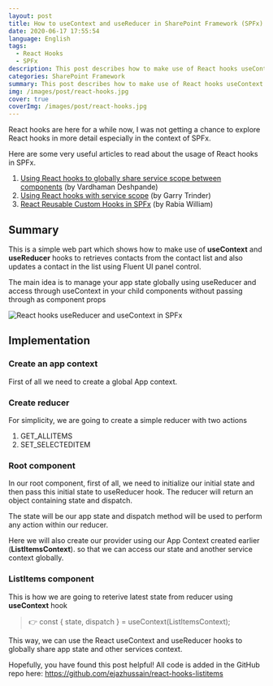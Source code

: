 ```yaml
---
layout: post
title: How to useContext and useReducer in SharePoint Framework (SPFx)
date: 2020-06-17 17:55:54
language: English
tags:
  - React Hooks
  - SPFx    
description: This post describes how to make use of React hooks useContext and useReducer in SharePoint Framework.
categories: SharePoint Framework 
summary: This post describes how to make use of React hooks useContext and useReducer in SharePoint Framework..
img: /images/post/react-hooks.jpg
cover: true
coverImg: /images/post/react-hooks.jpg
---
```


React hooks are here for a while now, I was not getting a chance to explore React hooks in more detail especially in the context of SPFx.

Here are some very useful articles to read about the usage of React hooks in SPFx. 

1. [Using React hooks to globally share service scope between components](https://www.vrdmn.com/2020/02/spfx-using-react-hooks-to-globally.html) (by Vardhaman Deshpande)
2. [Using React hooks with service scope](https://github.com/garrytrinder/spfx-servicescopes-hooks) (by Garry Trinder)
3. [React Reusable Custom Hooks in SPFx](https://rabiawilliams.com/spfx/reusable-custom-hooks/) (by Rabia William)

## Summary
This is a simple web part which shows how to make use of **useContext** and **useReducer** hooks to retrieves contacts from the contact list and also updates a contact in the list using Fluent 
UI panel control. 

The main idea is to manage your app state globally using useReducer  and access through useContext in your child components without passing through as component props

![React hooks useReducer and useContext in SPFx](react-hooks-listitems-output.png)


## Implementation

### Create an app context

First of all we need to create a global App context. 

<script src="https://gist.github.com/ejazhussain/ac5849f4311b0ce833ad52f5f435fb15.js"></script>


### Create reducer

For simplicity, we are going to create a simple reducer with two actions

1. GET_ALLITEMS
2. SET_SELECTEDITEM

<script src="https://gist.github.com/ejazhussain/8d792e65ba01aff5b56daf1e2b0482e7.js"></script>


### Root component

In our root component, first of all, we need to initialize our initial state and then pass this initial state to useReducer hook. The reducer will return an object containing state and dispatch.

The state will be our app state and dispatch method will be used to perform any action within our reducer.

Here we will also create our provider using our App Context created earlier (**ListItemsContext**). so that we can access our state and another service context globally.

<script src="https://gist.github.com/ejazhussain/22418519cc4831d89bf3bd94df83fc74.js"></script>

### ListItems component

This is how we are going to reterive latest state from reducer using **useContext** hook
>👉 const { state, dispatch } = useContext(ListItemsContext);

<script src="https://gist.github.com/ejazhussain/3b415847ef0bcf534426b96aae91486b.js"></script>


This way, we can use the React useContext and useReducer hooks to globally share app state and other services context.

Hopefully, you have found this post helpful! All code is added in the GitHub repo here: https://github.com/ejazhussain/react-hooks-listitems